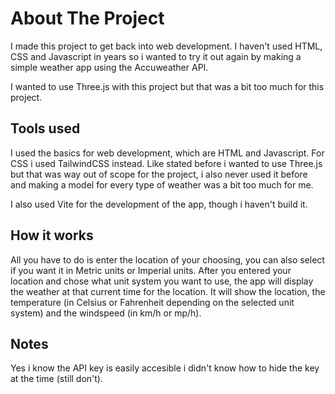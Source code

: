 # About The Project

I made this project to get back into web development. I haven't used HTML, CSS and Javascript in years so i wanted to try it out again by making a simple weather app using the Accuweather API.

I wanted to use Three.js with this project but that was a bit too much for this project.

## Tools used

I used the basics for web development, which are HTML and Javascript. For CSS i used TailwindCSS instead.
Like stated before i wanted to use Three.js but that was way out of scope for the project, i also never used it before and making a model for every type of weather was a bit too much for me.

I also used Vite for the development of the app, though i haven't build it.

## How it works

All you have to do is enter the location of your choosing, you can also select if you want it in Metric units or Imperial units.
After you entered your location and chose what unit system you want to use, the app will display the weather at that current time for the location.
It will show the location, the temperature (in Celsius or Fahrenheit depending on the selected unit system) and the windspeed (in km/h or mp/h).

## Notes

Yes i know the API key is easily accesible i didn't know how to hide the key at the time (still don't).
